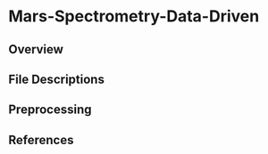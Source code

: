 # Mars-Spectrometry-Data-Driven

## Overview

## File Descriptions

## Preprocessing

## References
